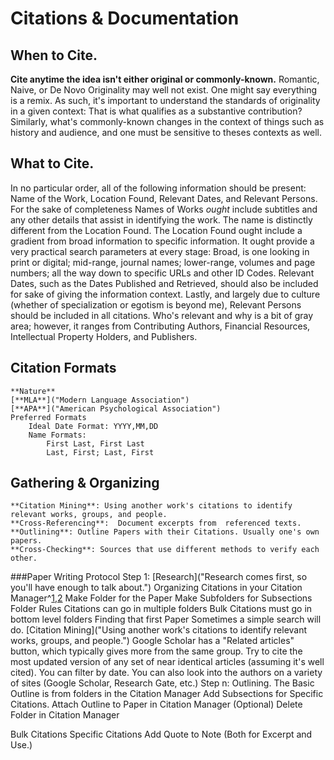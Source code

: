 # Citations & Documentation

## When to Cite.

**Cite anytime the idea isn't either original or commonly-known.**
Romantic, Naive, or De Novo Originality may well not exist. One might say everything is a remix. 
As such, it's important to understand the standards of originality in a given context: That is what qualifies as a substantive contribution?
Similarly, what's commonly-known changes in the context of things such as history and audience, and one must be sensitive to theses contexts as well. 

## What to Cite.

In no particular order, all of the following information should be present: Name of the Work, Location Found, Relevant Dates, and Relevant Persons.
For the sake of completeness Names of Works *ought* include subtitles and any other details that assist in identifying the work. The name is distinctly different from the Location Found. 
The Location Found ought include a gradient from broad information to specific information. 
It ought provide a very practical search parameters at every stage: Broad, is one looking in print or digital; mid-range, journal names; lower-range, volumes and page numbers; all the way down to specific URLs and other ID Codes.
Relevant Dates, such as the Dates Published and Retrieved, should also be included for sake of giving the information context. 
Lastly, and largely due to culture (whether of specialization or egotism is beyond me), Relevant Persons should be included in all citations. 
Who's relevant and why is a bit of gray area; however, it ranges from Contributing Authors, Financial Resources, Intellectual Property Holders, and Publishers.



## Citation Formats
	**Nature**
	[**MLA**]("Modern Language Association")
	[**APA**]("American Psychological Association")
	Preferred Formats
		Ideal Date Format: YYYY,MM,DD
		Name Formats:
			First Last, First Last
			Last, First; Last, First

## Gathering & Organizing 

	**Citation Mining**: Using another work's citations to identify relevant works, groups, and people.
	**Cross-Referencing**:  Document excerpts from  referenced texts. 
	**Outlining**: Outline Papers with their Citations. Usually one's own papers.
	**Cross-Checking**: Sources that use different methods to verify each other. 

###Paper Writing Protocol
	Step 1: [Research]("Research comes first, so you'll have enough to talk about.")
		Organizing Citations in your Citation Manager^[1](https://www.zotero.org/),[2](https://www.mendeley.com/)
			Make Folder for the Paper
			Make Subfolders for Subsections
			Folder Rules
				Citations can  go in multiple folders
				Bulk Citations must go in bottom level folders
		Finding that first Paper
			Sometimes a simple search will do.
		[Citation Mining]("Using another work's citations to identify relevant works, groups, and people.")
			Google Scholar has a "Related articles" button, which typically gives more from the same group.
				Try to cite the most updated version of any set of near identical articles (assuming it's well cited).
			You can filter by date.
			You can also look into the authors on a variety of sites (Google Scholar, Research Gate, etc.)
	Step n: Outlining.
		The Basic Outline is from folders in the Citation Manager
		Add Subsections for Specific Citations.
		Attach Outline to Paper in Citation Manager
		(Optional) Delete Folder in Citation Manager

Bulk Citations
Specific Citations
	Add Quote to Note (Both for Excerpt and Use.)



